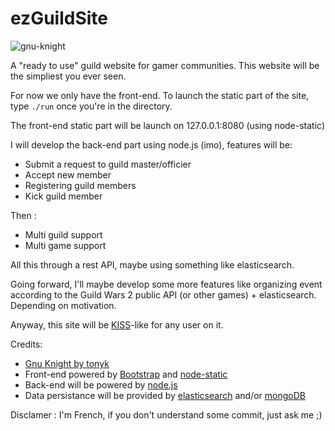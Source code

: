 ezGuildSite
===========

![gnu-knight](https://raw.githubusercontent.com/laryakan/ezGuildSite/master/frontend/img/banner273x296.png)

A "ready to use" guild website for gamer communities. This website will be the simpliest you ever seen.

For now we only have the front-end. To launch the static part of the site, type `./run` once you're in the directory.
  
The front-end static part will be launch on 127.0.0.1:8080 (using node-static)

I will develop the back-end part using node.js (imo), features will be:
- Submit a request to guild master/officier
- Accept new member
- Registering guild members
- Kick guild member

Then :
- Multi guild support
- Multi game support

All this through a rest API, maybe using something like elasticsearch.

Going forward, I'll maybe develop some more features like organizing event according to the Guild Wars 2 public API (or other games) + elasticsearch. Depending on motivation.

Anyway, this site will be [KISS](http://en.wikipedia.org/wiki/KISS_principle)-like for any user on it.

Credits: 
 - [Gnu Knight by tonyk](https://openclipart.org/detail/14546/gnu-knight-by-tonyk)
 - Front-end powered by [Bootstrap](http://getbootstrap.com/) and [node-static](https://github.com/cloudhead/node-static)
 - Back-end will be powered by [node.js](http://nodejs.org/)
 - Data persistance will be provided by [elasticsearch](http://www.elasticsearch.org/) and/or [mongoDB](http://www.mongodb.org/)

Disclamer : I'm French, if you don't understand some commit, just ask me ;) 
